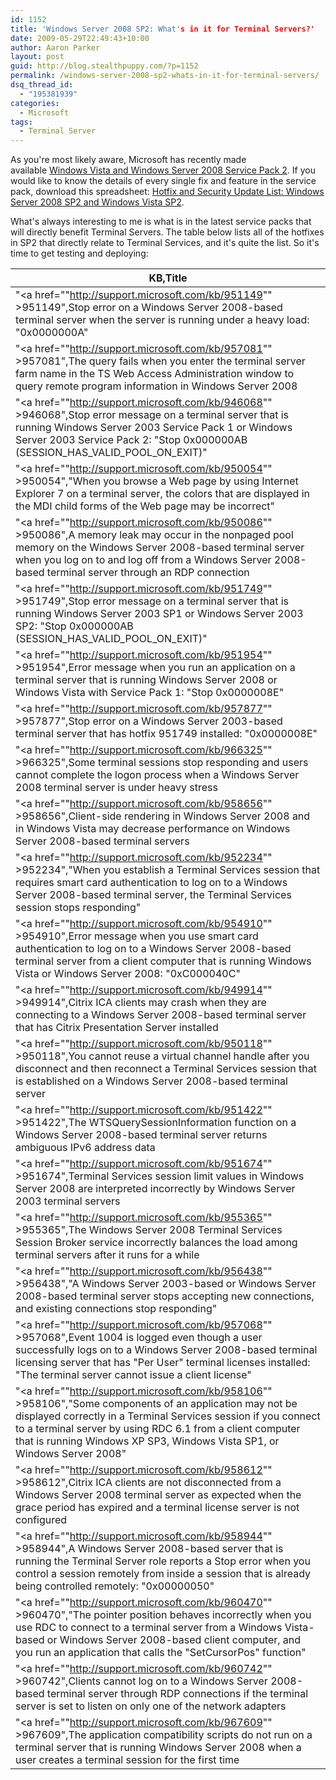 ```yaml
---
id: 1152
title: 'Windows Server 2008 SP2: What's in it for Terminal Servers?'
date: 2009-05-29T22:49:43+10:00
author: Aaron Parker
layout: post
guid: http://blog.stealthpuppy.com/?p=1152
permalink: /windows-server-2008-sp2-whats-in-it-for-terminal-servers/
dsq_thread_id:
  - "195381939"
categories:
  - Microsoft
tags:
  - Terminal Server
---
```

As you're most likely aware, Microsoft has recently made available [Windows Vista and Windows Server 2008 Service Pack 2](http://www.microsoft.com/downloads/details.aspx?FamilyID=a4dd31d5-f907-4406-9012-a5c3199ea2b3&DisplayLang=en). If you would like to know the details of every single fix and feature in the service pack, download this spreadsheet: [Hotfix and Security Update List: Windows Server 2008 SP2 and Windows Vista SP2](http://www.microsoft.com/downloads/details.aspx?displaylang=en&FamilyID=d8b2cf4b-a2df-4664-8dd8-e840001e33f3).

What's always interesting to me is what is in the latest service packs that will directly benefit Terminal Servers. The table below lists all of the hotfixes in SP2 that directly relate to Terminal Services, and it's quite the list. So it's time to get testing and deploying:

| KB,Title                                                                                                                                                                                                                                                                                                                         | 
|----------------------------------------------------------------------------------------------------------------------------------------------------------------------------------------------------------------------------------------------------------------------------------------------------------------------------------| 
| "<a href=""http://support.microsoft.com/kb/951149""   >951149</a>",Stop error on a   Windows Server 2008-based terminal server when the server is running under a   heavy load: &quot;0x0000000A&quot;                                                                                                                           | 
| "<a href=""http://support.microsoft.com/kb/957081""   >957081</a>",The query fails   when you enter the terminal server farm name in the TS Web Access   Administration window to query remote   program information in Windows Server 2008                                                                                      | 
| "<a href=""http://support.microsoft.com/kb/946068""   >946068</a>",Stop error message   on a terminal server that is running Windows Server 2003 Service Pack 1 or   Windows Server 2003 Service Pack 2: &quot;Stop 0x000000AB   (SESSION_HAS_VALID_POOL_ON_EXIT)&quot;                                                          | 
| "<a href=""http://support.microsoft.com/kb/950054""   >950054</a>","When you browse a   Web page by using Internet Explorer 7 on a terminal server, the colors that   are displayed in the MDI child forms of the Web page may be incorrect"                                                                                     | 
| "<a href=""http://support.microsoft.com/kb/950086""   >950086</a>",A memory leak may   occur in the nonpaged pool memory on the Windows Server 2008-based terminal   server when you log on to and log off from a Windows Server 2008-based   terminal server through an RDP connection                                          | 
| "<a href=""http://support.microsoft.com/kb/951749""   >951749</a>",Stop error message   on a terminal server that is running Windows Server 2003 SP1 or Windows   Server 2003 SP2: &quot;Stop 0x000000AB (SESSION_HAS_VALID_POOL_ON_EXIT)&quot;                                                                                  | 
| "<a href=""http://support.microsoft.com/kb/951954""   >951954</a>",Error message when   you run an application on a terminal server that is running Windows Server   2008 or Windows Vista with Service Pack 1: &quot;Stop 0x0000008E&quot;                                                                                      | 
| "<a href=""http://support.microsoft.com/kb/957877""   >957877</a>",Stop error on a   Windows Server 2003-based terminal server that has hotfix 951749 installed:   &quot;0x0000008E&quot;                                                                                                                                        | 
| "<a href=""http://support.microsoft.com/kb/966325""   >966325</a>",Some terminal   sessions stop responding and users cannot complete the logon process when a   Windows Server 2008 terminal server is under heavy stress                                                                                                       | 
| "<a href=""http://support.microsoft.com/kb/958656""   >958656</a>",Client-side   rendering in Windows Server 2008 and in Windows Vista may decrease   performance on Windows Server 2008-based terminal servers                                                                                                                  | 
| "<a href=""http://support.microsoft.com/kb/952234""   >952234</a>","When you establish   a Terminal Services session that requires smart card authentication to log on   to a Windows Server 2008-based terminal server, the Terminal Services session   stops responding"                                                       | 
| "<a href=""http://support.microsoft.com/kb/954910""   >954910</a>",Error message when   you use smart card authentication to log on to a Windows Server 2008-based   terminal server from a client computer that is running Windows Vista or   Windows Server 2008: &quot;0xC000040C&quot;                                       | 
| "<a href=""http://support.microsoft.com/kb/949914""   >949914</a>",Citrix ICA clients   may crash when they are connecting to a Windows Server 2008-based terminal   server that has Citrix Presentation Server installed                                                                                                        | 
| "<a href=""http://support.microsoft.com/kb/950118""   >950118</a>",You cannot reuse a   virtual channel handle after you disconnect and then reconnect a Terminal   Services session that is established on a Windows Server 2008-based terminal   server                                                                        | 
| "<a href=""http://support.microsoft.com/kb/951422""   >951422</a>",The   WTSQuerySessionInformation function on a Windows Server 2008-based terminal   server returns ambiguous IPv6 address data                                                                                                                                | 
| "<a href=""http://support.microsoft.com/kb/951674""   >951674</a>",Terminal Services   session limit values in Windows Server 2008 are interpreted incorrectly by   Windows Server 2003 terminal servers                                                                                                                         | 
| "<a href=""http://support.microsoft.com/kb/955365""   >955365</a>",The Windows Server   2008 Terminal Services Session Broker service incorrectly balances the load   among terminal servers after it runs for a while                                                                                                           | 
| "<a href=""http://support.microsoft.com/kb/956438""   >956438</a>","A Windows Server   2003-based or Windows Server 2008-based terminal server stops accepting new   connections, and existing connections stop responding"                                                                                                      | 
| "<a href=""http://support.microsoft.com/kb/957068""   >957068</a>",Event 1004 is   logged even though a user successfully logs on to a Windows Server 2008-based   terminal licensing server that has &quot;Per User&quot; terminal licenses   installed: &quot;The terminal server cannot issue a client license&quot;          | 
| "<a href=""http://support.microsoft.com/kb/958106""   >958106</a>","Some components of   an application may not be displayed correctly in a Terminal Services session   if you connect to a terminal server by using RDC 6.1 from a client computer   that is running Windows XP SP3, Windows Vista SP1, or Windows Server 2008" | 
| "<a href=""http://support.microsoft.com/kb/958612""   >958612</a>",Citrix ICA clients   are not disconnected from a Windows Server 2008 terminal server as expected   when the grace period has expired and a terminal license server is not   configured                                                                        | 
| "<a href=""http://support.microsoft.com/kb/958944""   >958944</a>",A Windows Server   2008-based server that is running the Terminal Server role reports a Stop   error when you control a session remotely from inside a session that is   already being controlled remotely: &quot;0x00000050&quot;                            | 
| "<a href=""http://support.microsoft.com/kb/960470""   >960470</a>","The pointer   position behaves incorrectly when you use RDC to connect to a terminal server   from a Windows Vista-based or Windows Server 2008-based client computer, and   you run an application that calls the &quot;SetCursorPos&quot; function"        | 
| "<a href=""http://support.microsoft.com/kb/960742""   >960742</a>",Clients cannot log   on to a Windows Server 2008-based terminal server through RDP connections if   the terminal server is set to listen on only one of the network adapters                                                                                  | 
| "<a href=""http://support.microsoft.com/kb/967609""   >967609</a>",The application   compatibility scripts do not run on a terminal server that is running Windows   Server 2008 when a user creates a terminal session for the first time                                                                                       | 
